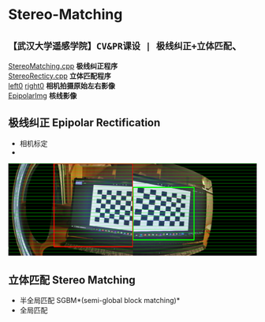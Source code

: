 # Stereo-Matching
## `【武汉大学遥感学院】CV&PR课设 | 极线纠正+立体匹配`、
[StereoMatching.cpp](./StereoMatching.cpp) **极线纠正程序**  
[StereoRecticy.cpp](./StereoMatching.cpp) **立体匹配程序**  
[left0](./left0) [right0](./right0) **相机拍摄原始左右影像**  
[EpipolarImg](./EpipolarImg) **核线影像**  

## 极线纠正 Epipolar Rectification
- 相机标定
- 
<img src="show/epipolar.png" width="700">

## 立体匹配 Stereo Matching
- 半全局匹配 SGBM*(semi-global block matching)*
- 全局匹配 

